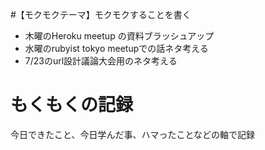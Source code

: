 #【モクモクテーマ】モクモクすることを書く
* 木曜のHeroku meetup の資料ブラッシュアップ
* 水曜のrubyist tokyo meetupでの話ネタ考える
* 7/23のurl設計議論大会用のネタ考える

# もくもくの記録
今日できたこと、今日学んだ事、ハマったことなどの軸で記録
